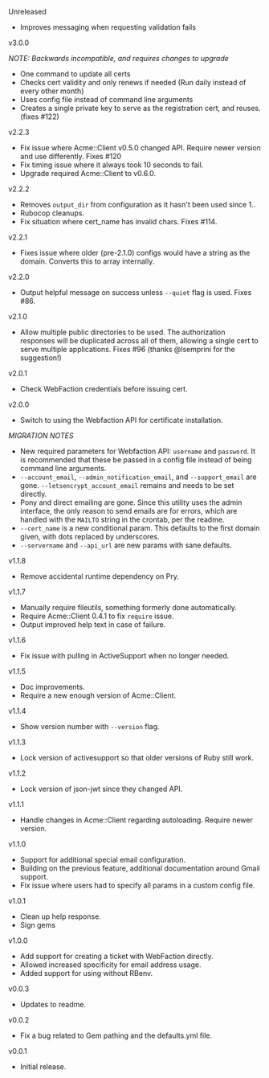 Unreleased

* Improves messaging when requesting validation fails

v3.0.0

*NOTE: Backwards incompatible, and requires changes to upgrade*

* One command to update all certs
* Checks cert validity and only renews if needed (Run daily instead of every other month)
* Uses config file instead of command line arguments
* Creates a single private key to serve as the registration cert, and reuses. (fixes #122)

v2.2.3

* Fix issue where Acme::Client v0.5.0 changed API. Require newer version and use differently. Fixes #120
* Fix timing issue where it always took 10 seconds to fail.
* Upgrade required Acme::Client to v0.6.0.

v2.2.2

* Removes `output_dir` from configuration as it hasn't been used since 1..
* Rubocop cleanups.
* Fix situation where cert_name has invalid chars. Fixes #114.

v2.2.1

* Fixes issue where older (pre-2.1.0) configs would have a string as the domain. Converts this to array internally.

v2.2.0

* Output helpful message on success unless `--quiet` flag is used. Fixes #86.

v2.1.0

* Allow multiple public directories to be used. The authorization responses will be duplicated across all of them, allowing a single cert to serve multiple applications. Fixes #96 (thanks @lsemprini for the suggestion!)

v2.0.1

* Check WebFaction credentials before issuing cert.

v2.0.0

* Switch to using the Webfaction API for certificate installation.

*MIGRATION NOTES*

* New required parameters for Webfaction API: `username` and `password`. It is recommended that these be passed in a config file instead of being command line arguments.
* `--account_email`, `--admin_notification_email`, and `--support_email` are gone. `--letsencrypt_account_email` remains and needs to be set directly.
* Pony and direct emailing are gone. Since this utility uses the admin interface, the only reason to send emails are for errors, which are handled with the `MAILTO` string in the crontab, per the readme.
* `--cert_name` is a new conditional param. This defaults to the first domain given, with dots replaced by underscores.
* `--servername` and `--api_url` are new params with sane defaults.

v1.1.8

* Remove accidental runtime dependency on Pry.

v1.1.7

* Manually require fileutils, something formerly done automatically.
* Require Acme::Client 0.4.1 to fix `require` issue.
* Output improved help text in case of failure.

v1.1.6

* Fix issue with pulling in ActiveSupport when no longer needed.

v1.1.5

* Doc improvements.
* Require a new enough version of Acme::Client.

v1.1.4

* Show version number with `--version` flag.

v1.1.3

* Lock version of activesupport so that older versions of Ruby still work.

v1.1.2

* Lock version of json-jwt since they changed API.

v1.1.1

* Handle changes in Acme::Client regarding autoloading. Require newer version.

v1.1.0

* Support for additional special email configuration.
* Building on the previous feature, additional documentation around Gmail support.
* Fix issue where users had to specify all params in a custom config file.

v1.0.1

* Clean up help response.
* Sign gems

v1.0.0

* Add support for creating a ticket with WebFaction directly.
* Allowed increased specificity for email address usage.
* Added support for using without RBenv.

v0.0.3

* Updates to readme.

v0.0.2

* Fix a bug related to Gem pathing and the defaults.yml file.

v0.0.1

* Initial release.
